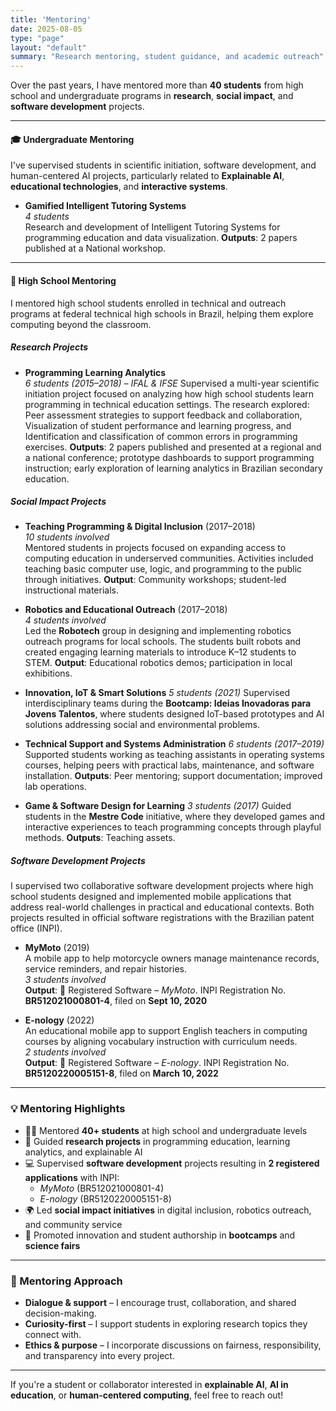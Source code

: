 ```yaml
---
title: 'Mentoring'
date: 2025-08-05
type: "page"
layout: "default"
summary: "Research mentoring, student guidance, and academic outreach"
---
```


Over the past years, I have mentored more than **40 students** from high school and undergraduate programs in **research**, **social impact**, and **software development** projects.

---

#### 🎓 Undergraduate Mentoring

I've supervised students in scientific initiation, software development, and human-centered AI projects, particularly related to **Explainable AI**, **educational technologies**, and **interactive systems**.

- **Gamified Intelligent Tutoring Systems**  
  _4 students_  
  Research and development of Intelligent Tutoring Systems for programming education and data visualization.
  **Outputs**: 2 papers published at a National workshop.  

---

#### 🏫 High School Mentoring

I mentored high school students enrolled in technical and outreach programs at federal technical high schools in Brazil, helping them explore computing beyond the classroom.

##### Research Projects

- **Programming Learning Analytics**  
  _6 students (2015–2018) – IFAL & IFSE_
  Supervised a multi-year scientific initiation project focused on analyzing how high school students learn programming in technical education settings. The research explored: Peer assessment strategies to support feedback and collaboration, Visualization of student performance and learning progress, and Identification and classification of common errors in programming exercises.
  **Outputs**: 2 papers published and presented at a regional and a national conference; prototype dashboards to support programming instruction; early exploration of learning analytics in Brazilian secondary education.

##### Social Impact Projects

- **Teaching Programming & Digital Inclusion** (2017–2018)  
  _10 students involved_   
  Mentored students in projects focused on expanding access to computing education in underserved communities. Activities included teaching basic computer use, logic, and programming to the public through initiatives.
  **Output**: Community workshops; student-led instructional materials.

- **Robotics and Educational Outreach** (2017–2018)  
  _4 students involved_   
  Led the **Robotech** group in designing and implementing robotics outreach programs for local schools. The students built robots and created engaging learning materials to introduce K–12 students to STEM.
  **Output**: Educational robotics demos; participation in local exhibitions.

- **Innovation, IoT & Smart Solutions**
  _5 students (2021)_
  Supervised interdisciplinary teams during the **Bootcamp: Ideias Inovadoras para Jovens Talentos**, where students designed IoT-based prototypes and AI solutions addressing social and environmental problems.

- **Technical Support and Systems Administration**
  _6 students (2017–2019)_
  Supported students working as teaching assistants in operating systems courses, helping peers with practical labs, maintenance, and software installation.
  **Outputs**: Peer mentoring; support documentation; improved lab operations.

- **Game & Software Design for Learning**
  _3 students (2017)_
  Guided students in the **Mestre Code** initiative, where they developed games and interactive experiences to teach programming concepts through playful methods.
  **Outputs**: Teaching assets.

##### Software Development Projects

I supervised two collaborative software development projects where high school students designed and implemented mobile applications that address real-world challenges in practical and educational contexts. Both projects resulted in official software registrations with the Brazilian patent office (INPI).

- **MyMoto** (2019)  
  A mobile app to help motorcycle owners manage maintenance records, service reminders, and repair histories.  
  _3 students involved_  
  **Output**: 🏅 Registered Software – *MyMoto*. INPI Registration No. **BR512021000801-4**, filed on **Sept 10, 2020**

- **E-nology** (2022)  
  An educational mobile app to support English teachers in computing courses by aligning vocabulary instruction with curriculum needs.  
  _2 students involved_  
  **Output**: 🏅 Registered Software – *E-nology*. INPI Registration No. **BR5120220005151-8**, filed on **March 10, 2022**


---

### 💡 Mentoring Highlights

- 👩‍🎓 Mentored **40+ students** at high school and undergraduate levels
- 🧪 Guided **research projects** in programming education, learning analytics, and explainable AI
- 💻 Supervised **software development** projects resulting in **2 registered applications** with INPI:
  - *MyMoto* (BR512021000801-4)
  - *E-nology* (BR5120220005151-8)
- 🌍 Led **social impact initiatives** in digital inclusion, robotics outreach, and community service
- 🚀 Promoted innovation and student authorship in **bootcamps** and **science fairs**

---

### 🤝 Mentoring Approach

- **Dialogue & support** – I encourage trust, collaboration, and shared decision-making.
- **Curiosity-first** – I support students in exploring research topics they connect with.
- **Ethics & purpose** – I incorporate discussions on fairness, responsibility, and transparency into every project.

---

If you're a student or collaborator interested in **explainable AI**, **AI in education**, or **human-centered computing**, feel free to reach out!
